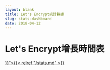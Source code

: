 ```yaml
---
layout: blank
title: Let's Encrypt統計數據
slug: stats-dashboard
date: 2018-04-12
---
```

<!-- This is used as a full-screen display by various parties, including
     (minimally) Mozilla. Please check with the committers before removing. -->

<div class="dashboard">
  <div class="figure">
    <h1>Let's Encrypt增長時間表</h1>
    <div id="combinedTimeline" title="發行時間表" class="statsgraph">
  </div>

  <p><a href="{{< relref "/stats.md" >}}">{{< relref "/stats.md" >}}</a></p>
</div>

<script src="/js/stats.js"></script>
<script src="/js/plotly-min.js"></script>
